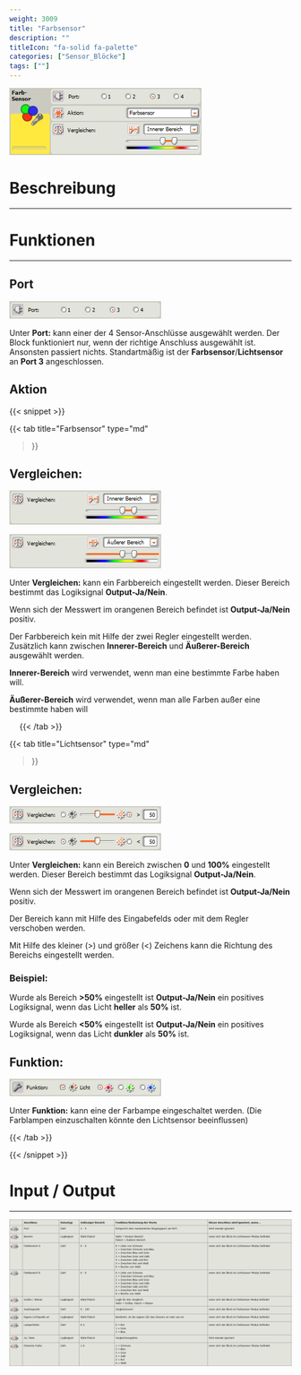 ```yaml
---
weight: 3009
title: "Farbsensor"
description: ""
titleIcon: "fa-solid fa-palette"
categories: ["Sensor_Blöcke"]
tags: [""]
---
```


![Block.png](/images/nxt-images/Kapitel%203%20Sensoren/3.10%20Farbsensor/Block.png)

# Beschreibung
---

# Funktionen
---

## Port

![Port.png](/images/nxt-images/Kapitel%203%20Sensoren/3.10%20Farbsensor/Port.png)

Unter **Port:** kann einer der 4 Sensor-Anschlüsse ausgewählt werden. Der Block funktioniert nur, wenn der richtige Anschluss ausgewählt ist. Ansonsten passiert nichts. Standartmäßig ist der **Farbsensor**/**Lichtsensor** an **Port 3** angeschlossen.

## Aktion

{{< snippet >}}

{{< tab
    title="Farbsensor"
    type="md"
>}}

## Vergleichen:

![Vergleichen1.png](/images/nxt-images/Kapitel%203%20Sensoren/3.10%20Farbsensor/Vergleichen1.png)

![Vergleichen2.png](/images/nxt-images/Kapitel%203%20Sensoren/3.10%20Farbsensor/Vergleichen2.png)
 
Unter **Vergleichen:** kann ein Farbbereich eingestellt werden. Dieser Bereich bestimmt das Logiksignal **Output-Ja/Nein**.

Wenn sich der Messwert im orangenen Bereich befindet ist **Output-Ja/Nein** positiv.

Der Farbbereich kein mit Hilfe der zwei Regler eingestellt werden. Zusätzlich kann zwischen **Innerer-Bereich** und **Äußerer-Bereich** ausgewählt werden. 

**Innerer-Bereich** wird verwendet, wenn man eine bestimmte Farbe haben will. 

**Äußerer-Bereich** wird verwendet, wenn man alle Farben außer eine bestimmte haben will 

 
 
{{< /tab >}}

{{< tab
    title="Lichtsensor"
    type="md"
>}}

## Vergleichen:

![Vergleichen3.png](/images/nxt-images/Kapitel%203%20Sensoren/3.10%20Farbsensor/Vergleichen3.png)

![Vergleichen4.png](/images/nxt-images/Kapitel%203%20Sensoren/3.10%20Farbsensor/Vergleichen4.png)

Unter **Vergleichen:** kann ein Bereich zwischen **0** und **100%** eingestellt werden. Dieser Bereich bestimmt das Logiksignal **Output-Ja/Nein**.

Wenn sich der Messwert im orangenen Bereich befindet ist **Output-Ja/Nein** positiv.

Der Bereich kann mit Hilfe des Eingabefelds oder mit dem Regler verschoben werden.

Mit Hilfe des kleiner (>) und größer (<) Zeichens kann die Richtung des Bereichs eingestellt werden.

### Beispiel:

Wurde als Bereich **>50%** eingestellt ist **Output-Ja/Nein** ein positives Logiksignal, wenn das Licht **heller** als **50%** ist.

Wurde als Bereich **<50%** eingestellt ist **Output-Ja/Nein** ein positives Logiksignal, wenn das Licht **dunkler** als **50%** ist.

## Funktion:

![Vergleichen4.png](/images/nxt-images/Kapitel%203%20Sensoren/3.10%20Farbsensor/Funktion.png)

Unter **Funktion:** kann eine der Farbampe eingeschaltet werden. (Die Farblampen einzuschalten könnte den Lichtsensor beeinflussen)

{{< /tab >}}

{{< /snippet >}}

# Input / Output
---

![Farbsensor-Block.png](/images/nxt-images/Tabellen/Farbsensor-Block.png)

<!--
| Bild                                                                                         | Datentyp    | Input / Output | Name     |Beschreibung|
| -------------------------------------------------------------------------------------------- | ------------| ------------ |----------|------------|
| ![Input1.png](/images/nxt-images/Kapitel%203%20Sensoren/3.10%20Farbsensor/Input1.png)  | Zahl      | Input  | Port                  | In Arbeit 
| ![Input2.png](/images/nxt-images/Kapitel%203%20Sensoren/3.10%20Farbsensor/Input2.png)  | Logikwert | Input  | Bereich               | In Arbeit
| ![Input3.png](/images/nxt-images/Kapitel%203%20Sensoren/3.10%20Farbsensor/Input3.png)  | Zahl      | Input  | Farbbereich A         | In Arbeit
| ![Input4.png](/images/nxt-images/Kapitel%203%20Sensoren/3.10%20Farbsensor/Input4.png)  | Zahl      | Input  | Farbbereich B         | In Arbeit
| ![Input5.png](/images/nxt-images/Kapitel%203%20Sensoren/3.10%20Farbsensor/Input5.png)  | Logikwert | Input  | Größer / Kleiner      | In Arbeit
| ![Input6.png](/images/nxt-images/Kapitel%203%20Sensoren/3.10%20Farbsensor/Input6.png)  | Zahl      | Input  | Auslösepunkt          | In Arbeit
| ![Input7.png](/images/nxt-images/Kapitel%203%20Sensoren/3.10%20Farbsensor/Input7.png)  | Logikwert | Input  | Eigene Lichtquelle An | In Arbeit
| ![Input8.png](/images/nxt-images/Kapitel%203%20Sensoren/3.10%20Farbsensor/Input8.png)  | Zahl      | Input  | Lampenfarbe           | In Arbeit
| ![Input9.png](/images/nxt-images/Kapitel%203%20Sensoren/3.10%20Farbsensor/Input9.png)  | Logikwert | Output | Ja / Nein             | In Arbeit
| ![Input0.png](/images/nxt-images/Kapitel%203%20Sensoren/3.10%20Farbsensor/Input10.png) | Zahl      | Output | Erkannte Farbe        | In Arbeit

-->